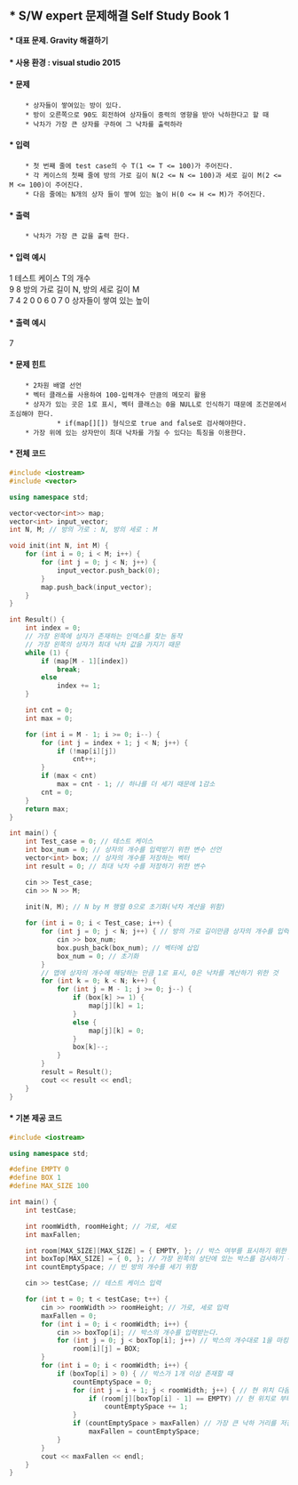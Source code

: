 ## * S/W expert 문제해결 Self Study Book 1   
#### * 대표 문제. Gravity 해결하기   
#### * 사용 환경 : visual studio 2015   


#### * 문제   

		* 상자들이 쌓여있는 방이 있다.   
		* 방이 오른쪽으로 90도 회전하여 상자들이 중력의 영향을 받아 낙하한다고 할 때   
		* 낙차가 가장 큰 상자를 구하여 그 낙차를 출력하라   
#### * 입력   
		* 첫 번째 줄에 test case의 수 T(1 <= T <= 100)가 주어진다.   
		* 각 케이스의 첫째 줄에 방의 가로 길이 N(2 <= N <= 100)과 세로 길이 M(2 <= M <= 100)이 주어진다.   
		* 다음 줄에는 N개의 상자 들이 쌓여 있는 높이 H(0 <= H <= M)가 주어진다.   
#### * 출력   
		* 낙차가 가장 큰 값을 출력 한다.   

#### * 입력 예시   
1	테스트 케이스 T의 개수   
9 8	방의 가로 길이 N, 방의 세로 길이 M   
7 4 2 0 0 6 0 7 0	상자들이 쌓여 있는 높이   

#### * 출력 예시   
7   

#### * 문제 힌트   
		* 2차원 배열 선언   
		* 벡터 클래스를 사용하여 100-입력개수 만큼의 메모리 활용   
		* 상자가 있는 곳은 1로 표시, 벡터 클래스는 0을 NULL로 인식하기 때문에 조건문에서 조심해야 한다.   
				* if(map[][]) 형식으로 true and false로 검사해야한다.   
		* 가장 위에 있는 상자만이 최대 낙차를 가질 수 있다는 특징을 이용한다.    

#### * 전체 코드   

```cpp
#include <iostream>
#include <vector>

using namespace std;

vector<vector<int>> map;
vector<int> input_vector;
int N, M; // 방의 가로 : N, 방의 세로 : M

void init(int N, int M) {
	for (int i = 0; i < M; i++) {
		for (int j = 0; j < N; j++) {
			input_vector.push_back(0);
		}
		map.push_back(input_vector);
	}
}

int Result() {
	int index = 0;
	// 가장 왼쪽에 상자가 존재하는 인덱스를 찾는 동작
	// 가장 왼쪽의 상자가 최대 낙차 값을 가지기 때문
	while (1) {
		if (map[M - 1][index])
			break;
		else
			index += 1;
	}

	int cnt = 0;
	int max = 0;

	for (int i = M - 1; i >= 0; i--) {
		for (int j = index + 1; j < N; j++) {
			if (!map[i][j])
				cnt++;
		}
		if (max < cnt)
			max = cnt - 1; // 하나를 더 세기 때문에 1감소
		cnt = 0;
	}
	return max;
}

int main() {
	int Test_case = 0; // 테스트 케이스
	int box_num = 0; // 상자의 개수를 입력받기 위한 변수 선언
	vector<int> box; // 상자의 개수를 저장하는 벡터
	int result = 0; // 최대 낙차 수를 저장하기 위한 변수

	cin >> Test_case;
	cin >> N >> M;

	init(N, M); // N by M 행렬 0으로 초기화(낙차 계산을 위함)
	
	for (int i = 0; i < Test_case; i++) {
		for (int j = 0; j < N; j++) { // 방의 가로 길이만큼 상자의 개수를 입력 받는다.
			cin >> box_num;
			box.push_back(box_num); // 벡터에 삽입
			box_num = 0; // 초기화
		}
		// 맵에 상자의 개수에 해당하는 만큼 1로 표시, 0은 낙차를 계산하기 위한 것
		for (int k = 0; k < N; k++) {
			for (int j = M - 1; j >= 0; j--) {
				if (box[k] >= 1) {
					map[j][k] = 1;
				}
				else {
					map[j][k] = 0;
				}
				box[k]--;
			}
		}
		result = Result();
		cout << result << endl;
	}
}
```   

#### * 기본 제공 코드   

```cpp
#include <iostream>

using namespace std;

#define EMPTY 0
#define BOX 1
#define MAX_SIZE 100

int main() {
	int testCase;

	int roomWidth, roomHeight; // 가로, 세로
	int maxFallen;

	int room[MAX_SIZE][MAX_SIZE] = { EMPTY, }; // 박스 여부를 표시하기 위한 맵
	int boxTop[MAX_SIZE] = { 0, }; // 가장 왼쪽의 상단에 있는 박스를 검사하기 위한 배열
	int countEmptySpace; // 빈 방의 개수를 세기 위함

	cin >> testCase; // 테스트 케이스 입력

	for (int t = 0; t < testCase; t++) {
		cin >> roomWidth >> roomHeight; // 가로, 세로 입력
		maxFallen = 0;
		for (int i = 0; i < roomWidth; i++) {
			cin >> boxTop[i]; // 박스의 개수를 입력받는다.
			for (int j = 0; j < boxTop[i]; j++) // 박스의 개수대로 1을 마킹
				room[i][j] = BOX;
		}
		for (int i = 0; i < roomWidth; i++) {
			if (boxTop[i] > 0) { // 박스가 1개 이상 존재할 때
				countEmptySpace = 0;
				for (int j = i + 1; j < roomWidth; j++) { // 현 위치 다음 박스 부터 검사
					if (room[j][boxTop[i] - 1] == EMPTY) // 현 위치로 부터 낙하 거리 계산, 0이 낙하 거리
						countEmptySpace += 1;
				}
				if (countEmptySpace > maxFallen) // 가장 큰 낙하 거리를 저장
					maxFallen = countEmptySpace;
			}
		}
		cout << maxFallen << endl;
	}
}
```